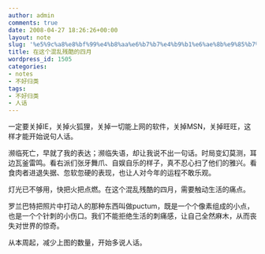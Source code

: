 ```yaml
---
author: admin
comments: true
date: 2008-04-27 18:26:26+00:00
layout: note
slug: '%e5%9c%a8%e8%bf%99%e4%b8%aa%e6%b7%b7%e4%b9%b1%e6%ae%8b%e9%85%b7%e7%9a%84%e5%9b%9b%e6%9c%88'
title: 在这个混乱残酷的四月
wordpress_id: 1505
categories:
- notes
- 不好归类
tags:
- 不好归类
- 人话
---
```


一定要关掉IE，关掉火狐狸，关掉一切能上网的软件，关掉MSN，关掉旺旺，这样才能开始说句人话。

濒临死亡，早就了我的表达；濒临失语，却让我说不出一句话。时局变幻莫测，耳边瓦釜雷鸣。看右派们张牙舞爪、自娱自乐的样子，真不忍心扫了他们的雅兴。看食肉者进退失据、忽软忽硬的表现，也让人对今年的运程不敢乐观。

灯光已不够用，快把火把点燃。在这个混乱残酷的四月，需要触动生活的痛点。

罗兰巴特把照片中打动人的那种东西叫做puctum，既是一个个像素组成的小点，也是一个个针刺的小伤口。我们不能拒绝生活的刺痛感，让自己全然麻木，从而丧失对世界的惊奇。

从本周起，减少上图的数量，开始多说人话。
